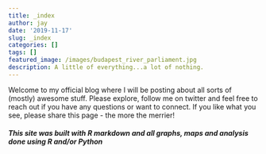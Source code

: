 ```yaml
---
title: _index
author: jay
date: '2019-11-17'
slug: _index
categories: []
tags: []
featured_image: /images/budapest_river_parliament.jpg
description: A little of everything...a lot of nothing.
---
```


Welcome to my official blog where I will be posting about all sorts of (mostly) awesome stuff. Please explore, follow me on twitter and feel free to reach out if you have any questions or want to connect. If you like what you see, please share this page - the more the merrier!

##### This site was built with R markdown and all graphs, maps and analysis done using R and/or Python
